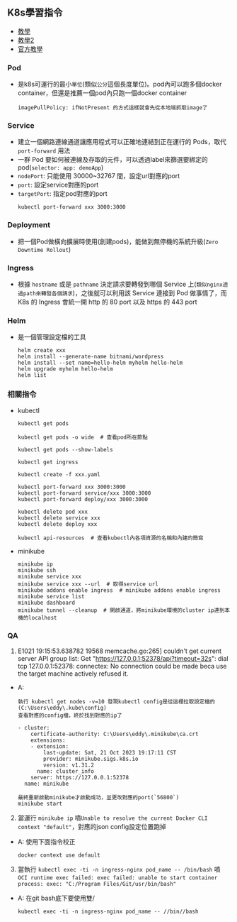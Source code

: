 ## K8s學習指令

- [教學](https://chengweihu.com/kubernetes-tutorial-2-service-deployment-ingress/)
- [教學2](https://alankrantas.medium.com/%E7%AD%86%E8%A8%98-%E5%9C%A8%E6%9C%AC%E6%A9%9F-kubernetes-%E7%92%B0%E5%A2%83%E4%BD%88%E7%BD%B2%E5%AE%B9%E5%99%A8%E4%B8%A6%E4%B8%B2%E6%8E%A5%E6%9C%8D%E5%8B%99-ingress-%E4%BC%BA%E6%9C%8D%E5%99%A8-%E4%BD%BF%E7%94%A8-minikube-%E8%88%87%E5%96%AE%E4%B8%80-yaml-%E6%AA%94%E5%AF%A6%E4%BD%9C-1d25228e6416)
- [官方教學](https://kubernetes.io/docs/tasks/access-application-cluster/ingress-minikube/#what-s-next)

### Pod
- 是k8s可運行的最小`單位`(類似`公分`這個長度單位)。pod內可以跑多個docker container，但還是推薦一個pod內只跑一個docker container
   ```shell
   imagePullPolicy: ifNotPresent 的方式這樣就會先從本地端抓取image了
   ```

### Service
- 建立一個網路連線通道讓應用程式可以正確地連結到正在運行的 Pods，取代 `port-forward` 用法
- 一群 Pod 要如何被連線及存取的元件，可以透過label來篩選要綁定的pod(`selector: app: demoApp`)
- `nodePort`: 只能使用 30000~32767 間，設定url對應的port
- `port`: 設定service對應的port
- `targetPort`: 指定pod對應的port
   ```shell
   kubectl port-forward xxx 3000:3000
   ```

### Deployment
- 把一個Pod做橫向擴展時使用(創建pods)，能做到無停機的系統升級(`Zero Downtime Rollout`)

### Ingress
- 根據 `hostname` 或是 `pathname` 決定請求要轉發到哪個 Service 上(`類似nginx透過path來轉發各個請求`)，之後就可以利用該 Service 連接到 Pod 做事情了，而 K8s 的 Ingress 會統一開 http 的 80 port 以及 https 的 443 port


### Helm
- 是一個管理設定檔的工具
    ```shell
    helm create xxx
    helm install --generate-name bitnami/wordpress
    helm install --set name=hello-helm myhelm hello-helm
    helm upgrade myhelm hello-helm
    helm list
    ```


### 相關指令
- kubectl
    ```shell
    kubectl get pods
    
    kubectl get pods -o wide  # 查看pod所在節點
    
    kubectl get pods --show-labels
    
    kubectl get ingress
    
    kubectl create -f xxx.yaml
    
    kubectl port-forward xxx 3000:3000
    kubectl port-forward service/xxx 3000:3000
    kubectl port-forward deploy/xxx 3000:3000
    
    kubectl delete pod xxx
    kubectl delete service xxx
    kubectl delete deploy xxx
    
    kubectl api-resources  # 查看kubectl內各項資源的名稱和內建的簡寫
    ```

- minikube
    ```shell
    minikube ip
    minikube ssh
    minikube service xxx
    minikube service xxx --url  # 取得service url
    minikube addons enable ingress  # minikube addons enable ingress
    minikube service list
    minikube dashboard
    minikube tunnel --cleanup  # 開啟通道，將minikube環境的cluster ip連到本機的localhost
    ```

### QA
1. E1021 19:15:53.638782   19568 memcache.go:265] couldn't get current server API group list: Get "https://127.0.0.1:52378/api?timeout=32s": dial tcp 127.0.0.1:52378: connectex: No connection could be made beca
use the target machine actively refused it.
- A:
    ```shell
    執行 kubectl get nodes -v=10 發現kubectl config是從這裡拉取設定檔的(C:\Users\eddy\.kube\config)
    查看對應的config檔，終於找到對應的ip了
    
    - cluster:
        certificate-authority: C:\Users\eddy\.minikube\ca.crt
        extensions:
        - extension:
            last-update: Sat, 21 Oct 2023 19:17:11 CST
            provider: minikube.sigs.k8s.io
            version: v1.31.2
          name: cluster_info
        server: https://127.0.0.1:52378
      name: minikube
    
    最終重新啟動minikube才啟動成功，並更改對應的port(`56800`)
    minikube start
    ```

2. 當運行 `minikube ip` 噴`Unable to resolve the current Docker CLI context "default"`，對應的json config設定位置跑掉
- A: 使用下面指令校正
    ```shell
    docker context use default
    ```

3. 當執行 `kubectl exec -ti -n ingress-nginx pod_name -- /bin/bash` 噴 `OCI runtime exec failed: exec failed: unable to start container process: exec: "C:/Program Files/Git/usr/bin/bash"`
- A: 在git bash底下要使用雙/
    ```shell
    kubectl exec -ti -n ingress-nginx pod_name -- //bin//bash
    ```

